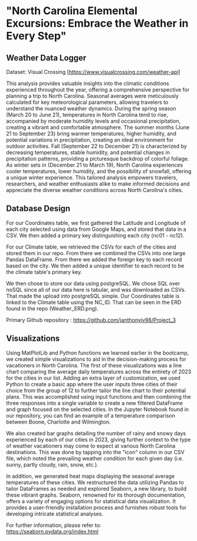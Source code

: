 # "North Carolina Elemental Excursions: Embrace the Weather in Every Step"
   ## Weather Data Logger 

Dataset: Visual Crossing
[https://www.visualcrossing.com/weather-api]

  This analysis provides valuable insights into the climatic conditions experienced throughout the year, offering a comprehensive perspective for planning a trip to North Carolina. Seasonal averages were meticulously calculated for key meteorological parameters, allowing travelers to understand the nuanced weather dynamics. During the spring season (March 20 to June 21), temperatures in North Carolina tend to rise, accompanied by moderate humidity levels and occasional precipitation, creating a vibrant and comfortable atmosphere. The summer months (June 21 to September 23) bring warmer temperatures, higher humidity, and potential variations in precipitation, creating an ideal environment for outdoor activities. Fall (September 22 to December 21) is characterized by decreasing temperatures, stable humidity, and potential changes in precipitation patterns, providing a picturesque backdrop of colorful foliage. As winter sets in (December 21 to March 19), North Carolina experiences cooler temperatures, lower humidity, and the possibility of snowfall, offering a unique winter experience. This tailored analysis empowers travelers, researchers, and weather enthusiasts alike to make informed decisions and appreciate the diverse weather conditions across North Carolina's cities.

## Database Design

For our Coordinates table, we first gathered the Latitude and Longitude of each city selected using data from Google Maps, and stored that data in a CSV. We then added a primary key distinguishing each city (nc01 - nc12).

For our Climate table, we retrieved the CSVs for each of the cities and stored them in our repo. From there we combined the CSVs into one large Pandas DataFrame. From there we added the foreign key to each record based on the city. We then added a unique identifier to each record to be the climate table's primary key.

We then chose to store our data using postgreSQL. We chose SQL over noSQL since all of our data here is tabular, and was downloaded as CSVs. That made the upload into postgreSQL simple. Our Coordinates table is linked to the Climate table using the NC_ID. That can be seen in the ERD found in the repo (Weather_ERD.png).

Primary Github repository : https://github.com/janthonyiv98/Project_3

## Visualizations

Using MatPlotLib and Python functions we learned earlier in the bootcamp, we created simple visualizations to aid in the decision-making process for vacationers in North Carolina. The first of these visualizations was a line chart comparing the average daily temperatures across the entirety of 2023 for the cities in our list. Adding an extra layer of customization, we used Python to create a basic app where the user inputs three cities of their choice from the group of 12 to further tailor the line chart to their potential plans. This was accomplished using input functions and then combining the three responses into a single variable to create a new filtered DataFrame and graph focused on the selected cities. In the Jupyter Notebook found in our repository, you can find an example of a temperature comparison between Boone, Charlotte and Wilmington.

We also created bar graphs detailing the number of rainy and snowy days experienced by each of our cities in 2023, giving further context to the type of weather vacationers may come to expect at various North Carolina destinations. This was done by tapping into the "icon" column in our CSV file, which noted the prevailing weather condition for each given day (i.e. sunny, partly cloudy, rain, snow, etc.).

In addition, we generated heat maps displaying the seasonal average temperatures of these cities. We restructured the data utilizing Pandas to tailor DataFrames as needed and explored Seaborn, a new library, to build these vibrant graphs. ​Seaborn, renowned for its thorough documentation, offers a variety of engaging options for statistical data visualization. It provides a user-friendly installation process and furnishes robust tools for developing intricate statistical analyses.

For further information, please refer to:  https://seaborn.pydata.org/index.html
